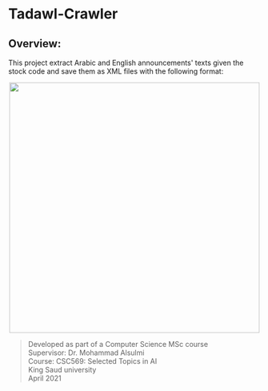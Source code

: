 # Tadawl-Crawler

## Overview:  

This project extract Arabic and English announcements' texts given the stock code and save them as XML files with the following format:  

<p align="center">
<img src="https://github.com/Mhz95/Tadawul-Crawler/blob/main/img.png" width="500">
</p>

> Developed as part of a Computer Science MSc course   
> Supervisor: Dr. Mohammad Alsulmi   
> Course: CSC569: Selected Topics in AI   
> King Saud university    
> April 2021
